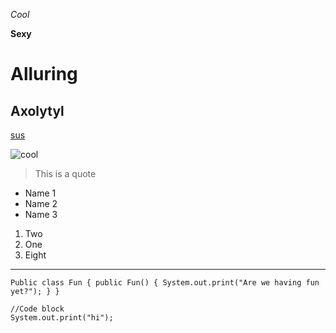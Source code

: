 *Cool*

**Sexy**

# Alluring

## Axolytyl 

[sus](https://www.innersloth.com/games/among-us/)

![cool](https://static.wikia.nocookie.net/shipping/images/c/c9/D5a34hh-3eaf1fb5-107a-4852-9991-2ae81043a2fe.png/revision/latest?cb=20200713000033) 


> This is a quote

* Name 1
* Name 2
* Name 3

1. Two
2. One
3. Eight

---

` Public class Fun {
    public Fun() {
      System.out.print("Are we having fun yet?");
    }
  }
`
```
//Code block
System.out.print("hi");
```
